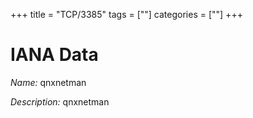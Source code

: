 +++
title = "TCP/3385"
tags = [""]
categories = [""]
+++

# IANA Data

_Name:_ qnxnetman

_Description:_ qnxnetman

